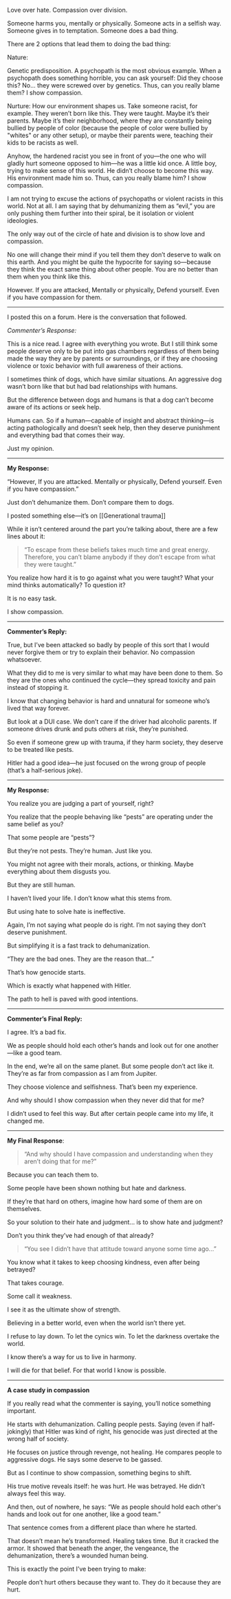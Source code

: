 Love over hate. Compassion over division.

Someone harms you, mentally or physically. Someone acts in a selfish way. Someone gives in to temptation. Someone does a bad thing.

There are 2 options that lead them to doing the bad thing:

Nature:

Genetic predisposition. A psychopath is the most obvious example. When a psychopath does something horrible, you can ask yourself: Did they choose this? No... they were screwed over by genetics. Thus, can you really blame them? I show compassion.

Nurture:
How our environment shapes us. Take someone racist, for example. They weren’t born like this. They were taught. Maybe it’s their parents. Maybe it’s their neighborhood, where they are constantly being bullied by people of color (because the people of color were bullied by "whites" or any other setup), or maybe their parents were, teaching their kids to be racists as well.

Anyhow, the hardened racist you see in front of you—the one who will gladly hurt someone opposed to him—he was a little kid once. A little boy, trying to make sense of this world. He didn’t choose to become this way. His environment made him so. Thus, can you really blame him? I show compassion.

I am not trying to excuse the actions of psychopaths or violent racists in this world. Not at all. I am saying that by dehumanizing them as “evil,” you are only pushing them further into their spiral, be it isolation or violent ideologies.

The only way out of the circle of hate and division is to show love and compassion.

No one will change their mind if you tell them they don’t deserve to walk on this earth. And you might be quite the hypocrite for saying so—because they think the exact same thing about other people. You are no better than them when you think like this.

However.
If you are attacked,
Mentally or physically,
Defend yourself.
Even if you have compassion for them.


---
I posted this on a forum. Here is the conversation that followed.


*Commenter’s Response:*

This is a nice read. I agree with everything you wrote.
But I still think some people deserve only to be put into gas chambers regardless of them being made the way they are by parents or surroundings, or if they are choosing violence or toxic behavior with full awareness of their actions.

I sometimes think of dogs, which have similar situations. An aggressive dog wasn’t born like that but had bad relationships with humans.

But the difference between dogs and humans is that a dog can’t become aware of its actions or seek help.

Humans can. So if a human—capable of insight and abstract thinking—is acting pathologically and doesn’t seek help, then they deserve punishment and everything bad that comes their way.

Just my opinion.




---

**My Response:**

“However,
If you are attacked.
Mentally or physically,
Defend yourself.
Even if you have compassion.”

Just don’t dehumanize them. Don’t compare them to dogs.

I posted something else—it’s on [[Generational trauma]]

While it isn’t centered around the part you’re talking about, there are a few lines about it:

> “To escape from these beliefs takes much time and great energy. Therefore, you can’t blame anybody if they don’t escape from what they were taught.”


You realize how hard it is to go against what you were taught? What your mind thinks automatically? To question it?

It is no easy task.

I show compassion.




---

**Commenter’s Reply:**

True, but I’ve been attacked so badly by people of this sort that I would never forgive them or try to explain their behavior. No compassion whatsoever.

What they did to me is very similar to what may have been done to them. So they are the ones who continued the cycle—they spread toxicity and pain instead of stopping it.

I know that changing behavior is hard and unnatural for someone who’s lived that way forever.

But look at a DUI case. We don’t care if the driver had alcoholic parents. If someone drives drunk and puts others at risk, they’re punished.

So even if someone grew up with trauma, if they harm society, they deserve to be treated like pests.

Hitler had a good idea—he just focused on the wrong group of people (that’s a half-serious joke).




---

**My Response:**

 You realize you are judging a part of yourself, right?

You realize that the people behaving like “pests” are operating under the same belief as you?

That some people are “pests”?

But they’re not pests. They’re human. Just like you.

You might not agree with their morals, actions, or thinking. Maybe everything about them disgusts you.

But they are still human.

I haven’t lived your life. I don’t know what this stems from.

But using hate to solve hate is ineffective.

Again,
I’m not saying what people do is right.
I’m not saying they don’t deserve punishment.

But simplifying it is a fast track to dehumanization.

“They are the bad ones. They are the reason that...”

That’s how genocide starts.

Which is exactly what happened with Hitler.

The path to hell is paved with good intentions.




---

**Commenter’s Final Reply:**

I agree. It’s a bad fix.

We as people should hold each other’s hands and look out for one another—like a good team.

In the end, we’re all on the same planet. But some people don’t act like it. They’re as far from compassion as I am from Jupiter.

They choose violence and selfishness. That’s been my experience.

And why should I show compassion when they never did that for me?

I didn’t used to feel this way. But after certain people came into my life, it changed me.




---

**My Final Response**:

 >“And why should I have compassion and understanding when they aren’t doing that for me?”

Because you can teach them to.

Some people have been shown nothing but hate and darkness.

If they’re that hard on others, imagine how hard some of them are on themselves.

So your solution to their hate and judgment… is to show hate and judgment?

Don’t you think they’ve had enough of that already?

> “You see I didn’t have that attitude toward anyone some time ago...”


You know what it takes to keep choosing kindness, even after being betrayed?

That takes courage.

Some call it weakness.

I see it as the ultimate show of strength.

Believing in a better world, even when the world isn’t there yet.

I refuse to lay down.
To let the cynics win.
To let the darkness overtake the world.

I know there’s a way for us to live in harmony.

I will die for that belief.
For that world I know is possible.

---
**A case study in compassion**

If you really read what the commenter is saying, you’ll notice something important.

He starts with dehumanization. Calling people pests. Saying (even if half-jokingly) that Hitler was kind of right, his genocide was just directed at the wrong half of society.

He focuses on justice through revenge, not healing. He compares people to aggressive dogs. He says some deserve to be gassed.

But as I continue to show compassion, something begins to shift.

His true motive reveals itself: he was hurt. He was betrayed. He didn’t always feel this way.

And then, out of nowhere, he says: “We as people should hold each other's hands and look out for one another, like a good team.”

That sentence comes from a different place than where he started.

That doesn’t mean he’s transformed. Healing takes time. But it cracked the armor. It showed that beneath the anger, the vengeance, the dehumanization, there’s a wounded human being.

This is exactly the point I’ve been trying to make:

People don’t hurt others because they want to. They do it because they are hurt.